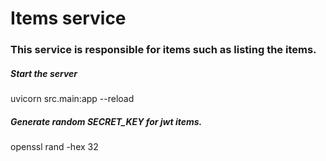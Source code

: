 # Items service

### This service is responsible for items such as listing the items.

##### Start the server

uvicorn src.main:app --reload

##### Generate random SECRET_KEY for jwt items.

openssl rand -hex 32


